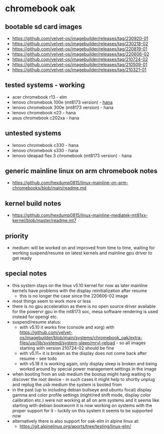 # chromebook oak

## bootable sd card images

- https://github.com/velvet-os/imagebuilder/releases/tag/230920-01
- https://github.com/velvet-os/imagebuilder/releases/tag/230218-02
- https://github.com/velvet-os/imagebuilder/releases/tag/220819-01
- https://github.com/velvet-os/imagebuilder/releases/tag/220606-02
- https://github.com/velvet-os/imagebuilder/releases/tag/210724-02
- https://github.com/velvet-os/imagebuilder/releases/tag/210509-01
- https://github.com/velvet-os/imagebuilder/releases/tag/210321-01

## tested systems - working

- acer chromebook r13 - elm
- lenovo chromebook 100e (mt8173 version) - [hana](https://github.com/velvet-os/velvet-os.github.io/blob/main/chromebooks/systems/oak/hana-100e-gen2.md)
- lenovo chromebook 300e (mt8173 version) - hana
- lenovo chromebook n23 - hana
- asus chromebook c202xa - hana

## untested systems

- lenovo chromebook c330 - hana
- lenovo chromebook s330 - hana
- lenovo ideapad flex 3 chromebook (mt8173 version) - hana

## generic mainline linux on arm chromebook notes

- https://github.com/hexdump0815/linux-mainline-on-arm-chromebooks/blob/main/readme.md

## kernel build notes

- https://github.com/hexdump0815/linux-mainline-mediatek-mt81xx-kernel/blob/master/readme.mt7

## priority

- medium: will be worked on and improved from time to time, waiting for working suspend/resume on latest kernels and mainline gpu driver to get ready

## special notes

- this system stays on the linux v5.10 kernel for now as later mainline kernels have problems with the display reinitialization after resume
  - this is no longer the case since the 220606-02 image
- most things seem to work more or less
- there is no gpu acceleration as there is no open source driver available for the powervr gpu in the mt8173 soc, mesa software rendering is used instead for opengl etc.
- suspend/resume status:
  - with v5.10 it works fine (console and xorg) with https://github.com/velvet-os/imagebuilder/blob/main/systems/chromebook_oak/extra-files/usr/lib/systemd/system-sleep/mrvl-reload - so all images starting with version 210724-02 should be fine
  - with v5.11+ it is broken as the display does not come back after resume - see todo
  - with v5.18 it is working again, only display sleep is broken and being worked around by special power management settings in the image
- when booting from an usb medium the bootup might hang waiting to discover the root device - in such cases it might help to shortly unplug and replug the usb medium the system is booted from
- in the past (up to including debian bullseye and ubuntu focal) display gamma and color profile settings (night/red shift mode, display color calibration etc.) were not working at all on arm systems and it seems like starting with debian bookworm it is now working on systems with the proper support for it - luckily on this system it seems to be supported now
- alternatively there is also support for oak-elm in alpine linux at:
  - https://git.alpinelinux.org/aports/tree/testing/linux-elm/
